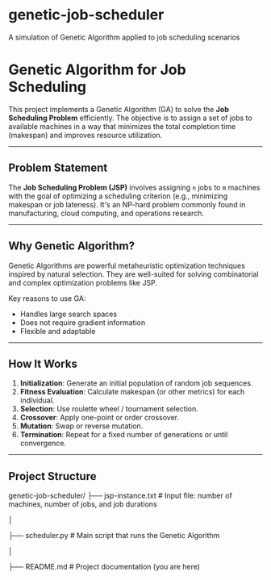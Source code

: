 # genetic-job-scheduler
A simulation of Genetic Algorithm applied to job scheduling scenarios

# Genetic Algorithm for Job Scheduling

This project implements a Genetic Algorithm (GA) to solve the **Job Scheduling Problem** efficiently. The objective is to assign a set of jobs to available machines in a way that minimizes the total completion time (makespan) and improves resource utilization.

---

## Problem Statement

The **Job Scheduling Problem (JSP)** involves assigning `n` jobs to `m` machines with the goal of optimizing a scheduling criterion (e.g., minimizing makespan or job lateness). It's an NP-hard problem commonly found in manufacturing, cloud computing, and operations research.

---

## Why Genetic Algorithm?

Genetic Algorithms are powerful metaheuristic optimization techniques inspired by natural selection. They are well-suited for solving combinatorial and complex optimization problems like JSP.

Key reasons to use GA:
- Handles large search spaces
- Does not require gradient information
- Flexible and adaptable

---

## How It Works

1. **Initialization**: Generate an initial population of random job sequences.
2. **Fitness Evaluation**: Calculate makespan (or other metrics) for each individual.
3. **Selection**: Use roulette wheel / tournament selection.
4. **Crossover**: Apply one-point or order crossover.
5. **Mutation**: Swap or reverse mutation.
6. **Termination**: Repeat for a fixed number of generations or until convergence.

---

## Project Structure

genetic-job-scheduler/
├── jsp-instance.txt        # Input file: number of machines, number of jobs, and job durations

│

├── scheduler.py            # Main script that runs the Genetic Algorithm

│

├── README.md               # Project documentation (you are here)

